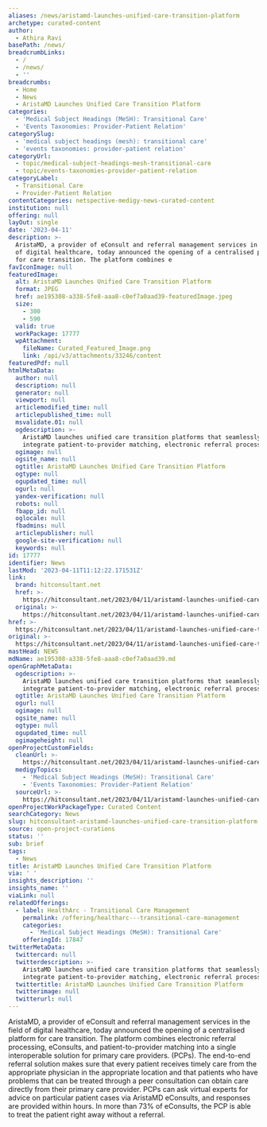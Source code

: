 ```yaml
---
aliases: /news/aristamd-launches-unified-care-transition-platform
archetype: curated-content
author:
  - Athira Ravi
basePath: /news/
breadcrumbLinks:
  - /
  - /news/
  - ''
breadcrumbs:
  - Home
  - News
  - AristaMD Launches Unified Care Transition Platform
categories:
  - 'Medical Subject Headings (MeSH): Transitional Care'
  - 'Events Taxonomies: Provider-Patient Relation'
categorySlug:
  - 'medical subject headings (mesh): transitional care'
  - 'events taxonomies: provider-patient relation'
categoryUrl:
  - topic/medical-subject-headings-mesh-transitional-care
  - topic/events-taxonomies-provider-patient-relation
categoryLabel:
  - Transitional Care
  - Provider-Patient Relation
contentCategories: netspective-medigy-news-curated-content
institution: null
offering: null
layOut: single
date: '2023-04-11'
description: >-
  AristaMD, a provider of eConsult and referral management services in the field
  of digital healthcare, today announced the opening of a centralised platform
  for care transition. The platform combines e
favIconImage: null
featuredImage:
  alt: AristaMD Launches Unified Care Transition Platform
  format: JPEG
  href: ae195308-a338-5fe8-aaa8-c0ef7a0aad39-featuredImage.jpeg
  size:
    - 300
    - 590
  valid: true
  workPackage: 17777
  wpAttachment:
    fileName: Curated_Featured_Image.png
    link: /api/v3/attachments/33246/content
featuredPdf: null
htmlMetaData:
  author: null
  description: null
  generator: null
  viewport: null
  articlemodified_time: null
  articlepublished_time: null
  msvalidate.01: null
  ogdescription: >-
    AristaMD launches unified care transition platforms that seamlessly
    integrate patient-to-provider matching, electronic referral processing..
  ogimage: null
  ogsite_name: null
  ogtitle: AristaMD Launches Unified Care Transition Platform
  ogtype: null
  ogupdated_time: null
  ogurl: null
  yandex-verification: null
  robots: null
  fbapp_id: null
  oglocale: null
  fbadmins: null
  articlepublisher: null
  google-site-verification: null
  keywords: null
id: 17777
identifier: News
lastMod: '2023-04-11T11:12:22.171531Z'
link:
  brand: hitconsultant.net
  href: >-
    https://hitconsultant.net/2023/04/11/aristamd-launches-unified-care-transition-platform/
  original: >-
    https://hitconsultant.net/2023/04/11/aristamd-launches-unified-care-transition-platform/
href: >-
  https://hitconsultant.net/2023/04/11/aristamd-launches-unified-care-transition-platform/
original: >-
  https://hitconsultant.net/2023/04/11/aristamd-launches-unified-care-transition-platform/
mastHead: NEWS
mdName: ae195308-a338-5fe8-aaa8-c0ef7a0aad39.md
openGraphMetaData:
  ogdescription: >-
    AristaMD launches unified care transition platforms that seamlessly
    integrate patient-to-provider matching, electronic referral processing..
  ogtitle: AristaMD Launches Unified Care Transition Platform
  ogurl: null
  ogimage: null
  ogsite_name: null
  ogtype: null
  ogupdated_time: null
  ogimageheight: null
openProjectCustomFields:
  cleanUrl: >-
    https://hitconsultant.net/2023/04/11/aristamd-launches-unified-care-transition-platform/
  medigyTopics:
    - 'Medical Subject Headings (MeSH): Transitional Care'
    - 'Events Taxonomies: Provider-Patient Relation'
  sourceUrl: >-
    https://hitconsultant.net/2023/04/11/aristamd-launches-unified-care-transition-platform/
openProjectWorkPackageType: Curated Content
searchCategory: News
slug: hitconsultant-aristamd-launches-unified-care-transition-platform
source: open-project-curations
status: ''
sub: brief
tags:
  - News
title: AristaMD Launches Unified Care Transition Platform
via: ' '
insights_description: ''
insights_name: ''
viaLink: null
relatedOfferings:
  - label: HealthArc - Transitional Care Management
    permalink: /offering/healtharc---transitional-care-management
    categories:
      - 'Medical Subject Headings (MeSH): Transitional Care'
    offeringId: 17847
twitterMetaData:
  twittercard: null
  twitterdescription: >-
    AristaMD launches unified care transition platforms that seamlessly
    integrate patient-to-provider matching, electronic referral processing..
  twittertitle: AristaMD Launches Unified Care Transition Platform
  twitterimage: null
  twitterurl: null
---
```

<p>AristaMD, a provider of eConsult and referral management services in the field of digital healthcare, today announced the opening of a centralised platform for care transition. The platform combines electronic referral processing, eConsults, and patient-to-provider matching into a single interoperable solution for primary care providers. (PCPs). The end-to-end referral solution makes sure that every patient receives timely care from the appropriate physician in the appropriate location and that patients who have problems that can be treated through a peer consultation can obtain care directly from their primary care provider. PCPs can ask virtual experts for advice on particular patient cases via AristaMD eConsults, and responses are provided within hours. In more than 73% of eConsults, the PCP is able to treat the patient right away without a referral.</p>